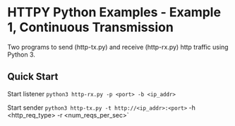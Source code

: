 # HTTPY Python Examples - Example 1, Continuous Transmission

Two programs to send (http-tx.py) and receive (http-rx.py) http traffic using Python 3.

## Quick Start

Start listener
`python3 http-rx.py -p <port> -b <ip_addr>`

Start sender
`python3 http-tx.py -t http://<ip_addr>:<port>` -h <http_req_type> -r <num_reqs_per_sec>`
